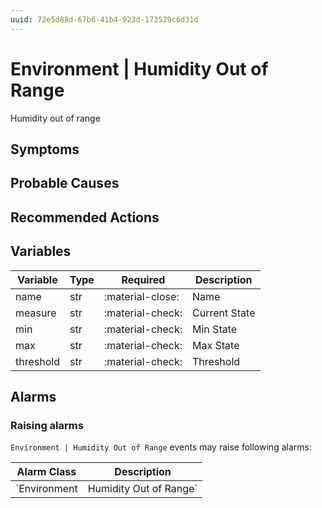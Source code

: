 ```yaml
---
uuid: 72e5d88d-67b6-41b4-923d-173529c6d31d
---
```

# Environment | Humidity Out of Range

Humidity out of range

## Symptoms

## Probable Causes

## Recommended Actions

## Variables

Variable | Type | Required | Description
--- | --- | --- | ---
name | str | :material-close: | Name
measure | str | :material-check: | Current State
min | str | :material-check: | Min State
max | str | :material-check: | Max State
threshold | str | :material-check: | Threshold

## Alarms

### Raising alarms

`Environment | Humidity Out of Range` events may raise following alarms:

Alarm Class | Description
--- | ---
`Environment | Humidity Out of Range` | dispose
